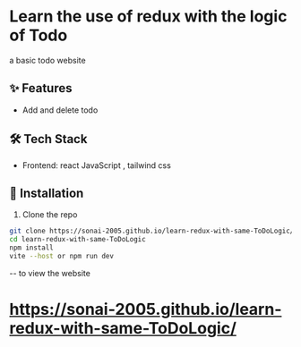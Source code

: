 # Learn the use of redux with the logic of Todo
a basic todo website
## ✨ Features
- Add and delete todo
## 🛠️ Tech Stack
- Frontend: react JavaScript , tailwind css

## 🚀 Installation

1. Clone the repo
```bash
git clone https://sonai-2005.github.io/learn-redux-with-same-ToDoLogic/
cd learn-redux-with-same-ToDoLogic
npm install
vite --host or npm run dev

```
-- to view the website
# https://sonai-2005.github.io/learn-redux-with-same-ToDoLogic/
